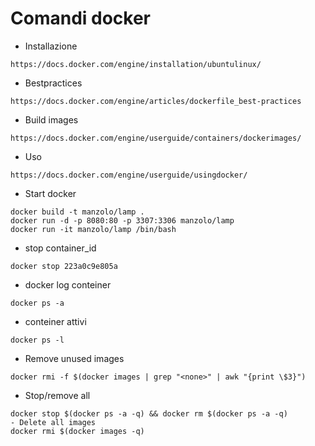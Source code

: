 Comandi docker
=============

- Installazione
```
https://docs.docker.com/engine/installation/ubuntulinux/
```

- Bestpractices
```
https://docs.docker.com/engine/articles/dockerfile_best-practices
```

- Build images
```
https://docs.docker.com/engine/userguide/containers/dockerimages/
```

- Uso
```
https://docs.docker.com/engine/userguide/usingdocker/
```

- Start docker
```
docker build -t manzolo/lamp .
docker run -d -p 8080:80 -p 3307:3306 manzolo/lamp
docker run -it manzolo/lamp /bin/bash
```

- stop container_id
```
docker stop 223a0c9e805a
```

- docker log conteiner
```
docker ps -a
```

- conteiner attivi
```
docker ps -l
```

- Remove unused images
```
docker rmi -f $(docker images | grep "<none>" | awk "{print \$3}")
```

- Stop/remove all
```
docker stop $(docker ps -a -q) && docker rm $(docker ps -a -q)
- Delete all images
docker rmi $(docker images -q)
```
